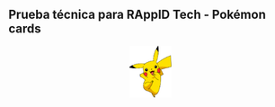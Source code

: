## Prueba técnica para RAppID Tech - Pokémon cards 
<p align="center">
  <img width="75px" src="https://github.com/georginacostilla/pruebaTecnica-RAppID/blob/dev/src/assets/img/pikachu.png" alt="pikachu" />
</p>

